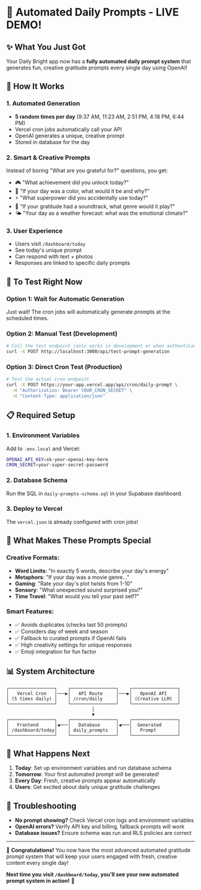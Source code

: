 # 🎯 Automated Daily Prompts - LIVE DEMO!

## ✨ What You Just Got

Your Daily Bright app now has a **fully automated daily prompt system** that generates fun, creative gratitude prompts every single day using OpenAI!

## 🔄 How It Works

### 1. **Automated Generation** 
- **5 random times per day** (9:37 AM, 11:23 AM, 2:51 PM, 4:18 PM, 6:44 PM)
- Vercel cron jobs automatically call your API
- OpenAI generates a unique, creative prompt
- Stored in database for the day

### 2. **Smart & Creative Prompts**
Instead of boring "What are you grateful for?" questions, you get:
- 🎮 "What achievement did you unlock today?"
- 🎨 "If your day was a color, what would it be and why?"
- ⚡ "What superpower did you accidentally use today?"
- 🎵 "If your gratitude had a soundtrack, what genre would it play?"
- 🌤️ "Your day as a weather forecast: what was the emotional climate?"

### 3. **User Experience**
- Users visit `/dashboard/today` 
- See today's unique prompt
- Can respond with text + photos
- Responses are linked to specific daily prompts

## 🚀 To Test Right Now

### Option 1: Wait for Automatic Generation
Just wait! The cron jobs will automatically generate prompts at the scheduled times.

### Option 2: Manual Test (Development)
```bash
# Call the test endpoint (only works in development or when authenticated)
curl -X POST http://localhost:3000/api/test-prompt-generation
```

### Option 3: Direct Cron Test (Production)
```bash
# Test the actual cron endpoint
curl -X POST https://your-app.vercel.app/api/cron/daily-prompt \
  -H "Authorization: Bearer YOUR_CRON_SECRET" \
  -H "Content-Type: application/json"
```

## 📋 Required Setup

### 1. Environment Variables
Add to `.env.local` and Vercel:
```bash
OPENAI_API_KEY=sk-your-openai-key-here
CRON_SECRET=your-super-secret-password
```

### 2. Database Schema
Run the SQL in `daily-prompts-schema.sql` in your Supabase dashboard.

### 3. Deploy to Vercel
The `vercel.json` is already configured with cron jobs!

## 🎨 What Makes These Prompts Special

### Creative Formats:
- **Word Limits**: "In exactly 5 words, describe your day's energy"
- **Metaphors**: "If your day was a movie genre..."
- **Gaming**: "Rate your day's plot twists from 1-10"
- **Sensory**: "What unexpected sound surprised you?"
- **Time Travel**: "What would you tell your past self?"

### Smart Features:
- ✅ Avoids duplicates (checks last 50 prompts)
- ✅ Considers day of week and season
- ✅ Fallback to curated prompts if OpenAI fails
- ✅ High creativity settings for unique responses
- ✅ Emoji integration for fun factor

## 📊 System Architecture

```
┌─────────────────┐    ┌─────────────────┐    ┌─────────────────┐
│   Vercel Cron   │───▶│   API Route     │───▶│   OpenAI API    │
│ (5 times daily) │    │ /cron/daily     │    │ (Creative LLM)  │
└─────────────────┘    └─────────────────┘    └─────────────────┘
                                │
                                ▼
┌─────────────────┐    ┌─────────────────┐    ┌─────────────────┐
│   Frontend      │◀───│   Database      │◀───│  Generated      │
│ /dashboard/today│    │ daily_prompts   │    │   Prompt        │
└─────────────────┘    └─────────────────┘    └─────────────────┘
```

## 🎉 What Happens Next

1. **Today**: Set up environment variables and run database schema
2. **Tomorrow**: Your first automated prompt will be generated!
3. **Every Day**: Fresh, creative prompts appear automatically
4. **Users**: Get excited about daily unique gratitude challenges

## 🔧 Troubleshooting

- **No prompt showing?** Check Vercel cron logs and environment variables
- **OpenAI errors?** Verify API key and billing, fallback prompts will work
- **Database issues?** Ensure schema was run and RLS policies are correct

---

🎊 **Congratulations!** You now have the most advanced automated gratitude prompt system that will keep your users engaged with fresh, creative content every single day!

**Next time you visit `/dashboard/today`, you'll see your new automated prompt system in action!** 🚀
